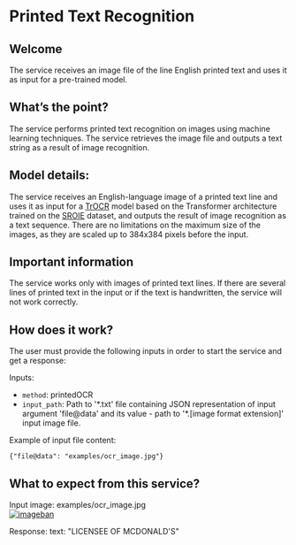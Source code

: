 # Printed Text Recognition

## Welcome

The service receives an image file of the line English printed text and uses it as input for a pre-trained model.

## What’s the point?

The service performs printed text recognition on images using machine learning techniques. The service retrieves the image file and outputs a text string as a result of image recognition.

## Model details:

The service receives an English-language image of a printed text line and uses it as input for a [TrOCR](https://github.com/microsoft/unilm/tree/master/trocr) model based on the Transformer architecture trained on the [SROIE](https://arxiv.org/pdf/2103.10213.pdf) dataset, and outputs the result of image recognition as a text sequence. There are no limitations on the maximum size of the images, as they are scaled up to 384x384 pixels before the input.

## Important information

The service works only with images of printed text lines. If there are several lines of printed text in the input or if the text is handwritten, the service will not work correctly.

## How does it work?

The user must provide the following inputs in order to start the service and get a response:

Inputs:
 -   `method`: printedOCR
 -   `input_path`: Path to '\*.txt' file containing JSON representation of input argument 'file@data' and its value - path to '\*.[image format extension]' input image file.

Example of input file content:

```
{"file@data": "examples/ocr_image.jpg"}
```

## What to expect from this service?

Input image: examples/ocr_image.jpg\
[![imageban](https://i5.imageban.ru/out/2022/08/30/483116767c64a67a517d3b814f66be8a.jpg)](https://imageban.ru)

Response: text: "LICENSEE OF MCDONALD'S"
